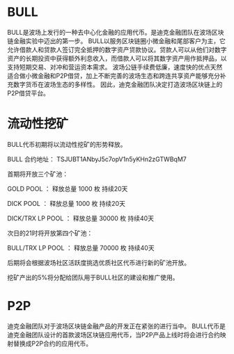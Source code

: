 # BULL
BULL是波场上发行的一种去中心化金融的应用代币。是迪克金融团队在波场区块链金融实验中迈出的第一步。
BULL以服务区块链圈小微金融和尾部客户为主，它允许借款人和贷款人签订完全抵押的数字资产贷款协议。贷款人可以从他们对数字资产的长期投资中获得额外利息收入，而借款人可以将其数字资产用作抵押品，以支持短期交易、对冲和营运资本需求。
波场公链手续费低廉，速度快的优点天然适合做小微金融和P2P借贷，加上不断完善的波场生态和跨连共享资产能够充分补充数字货币在波场生态的多样性。
因此，迪克金融团队决定打造波场区块链上的P2P借贷平台。

# 流动性挖矿
BULL代币初期将以流动性挖矿的形势释放。

BULL 合约地址： TSJUBT1ANbyJ5c7opV1n5yKHn2zGTWBqM7

首期将开放三个矿池：

GOLD POOL ： 释放总量 1000 枚  持续20天

DICK POOL ： 释放总量 1000 枚  持续20天

DICK/TRX LP POOL ： 释放总量 30000 枚  持续40天

次日的21时将开放第四个矿池：

BULL/TRX LP POOL ： 释放总量 70000 枚  持续40天

后期将会根据波场社区活跃度挑选优质社区代币进行新的矿池开放。

挖矿产出的5%将分配给团队用于BULL社区的建设和推广使用。

# P2P

迪克金融团队对于波场区块链金融产品的开发正在紧张的进行当中。
BULL代币是迪克金融团队设计的首款波场区块链应用代币，当P2P产品上线时将会进行合约映射替换成P2P合约的应用代币。

